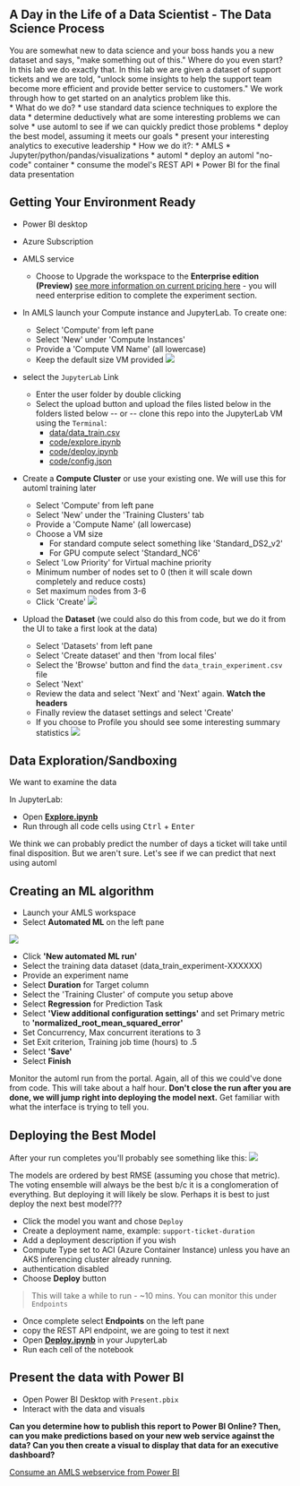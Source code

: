 ## A Day in the Life of a Data Scientist  - The Data Science Process

You are somewhat new to data science and your boss hands you a new dataset and says, "make something out of this."  Where do you even start?  In this lab we do exactly that.  In this lab we are given a dataset of support tickets and we are told, "unlock some insights to help the support team become more efficient and provide better service to customers."  We work through how to get started on an analytics problem like this.  
    * What do we do?
      * use standard data science techniques to explore the data
      * determine deductively what are some interesting problems we can solve
      * use automl to see if we can quickly predict those problems
      * deploy the best model, assuming it meets our goals
      * present your interesting analytics to executive leadership
    * How we do it?:
      * AMLS
      * Jupyter/python/pandas/visualizations
      * automl
      * deploy an automl "no-code" container
      * consume the model's REST API 
      * Power BI for the final data presentation


## Getting Your Environment Ready

* Power BI desktop
* Azure Subscription
* AMLS service
  * Choose to Upgrade the workspace to the **Enterprise edition (Preview)** [see more information on current pricing here](https://azure.microsoft.com/en-us/pricing/details/machine-learning/) - you will need enterprise edition to complete the experiment section.
* In AMLS launch your Compute instance and JupyterLab.  To create one:
    * Select 'Compute' from left pane
    * Select 'New' under 'Compute Instances'
    * Provide a 'Compute VM Name' (all lowercase)
    * Keep the default size VM provided
![](./img/1.png)
* select the `JupyterLab` Link
    * Enter the user folder by double clicking
    * Select the upload button and upload the files listed below in the folders listed below -- or -- clone this repo into the JupyterLab VM using the `Terminal`:
        * [data/data_train.csv](data/data_train.csv)
        * [code/explore.ipynb](code/explore.ipynb)
        * [code/deploy.ipynb](code/deploy.ipynb)
        * [code/config.json](code/config.json)
* Create a **Compute Cluster** or use your existing one.  We will use this for automl training later
    * Select 'Compute' from left pane
    * Select 'New' under the 'Training Clusters' tab
    * Provide a 'Compute Name' (all lowercase)
    * Choose a VM size
        * For standard compute select something like 'Standard_DS2_v2'
        * For GPU compute select 'Standard_NC6'
    * Select 'Low Priority' for Virtual machine priority
    * Minimum number of nodes set to 0 (then it will scale down completely and reduce costs)
    * Set maximum nodes from 3-6
    * Click 'Create'
![](./img/2.png)

* Upload the **Dataset** (we could also do this from code, but we do it from the UI to take a first look at the data)
    * Select 'Datasets' from left pane
    * Select 'Create dataset' and then 'from local files'
    * Select the 'Browse' button and find the `data_train_experiment.csv` file
    * Select 'Next'
    * Review the data and select 'Next' and 'Next' again.  **Watch the headers**
    * Finally review the dataset settings and select 'Create'
    * If you choose to Profile you should see some interesting summary statistics 
![](./img/3.png)

## Data Exploration/Sandboxing

We want to examine the data

In JupyterLab:

* Open [**Explore.ipynb**](code/explore.ipynb)
* Run through all code cells using <kbd>Ctrl</kbd> + <kbd>Enter</kbd>

We think we can probably predict the number of days a ticket will take until final disposition.  But we aren't sure.  Let's see if we can predict that next using automl

## Creating an ML algorithm

* Launch your AMLS workspace
* Select **Automated ML** on the left pane

![](./img/5.png)

* Click **'New automated ML run'**
* Select the training data dataset (data_train_experiment-XXXXXX)
* Provide an experiment name
* Select **Duration** for Target column
* Select the 'Training Cluster' of compute you setup above
* Select **Regression** for Prediction Task
* Select **'View additional configuration settings'** and set Primary metric to **'normalized_root_mean_squared_error'**
* Set Concurrency, Max concurrent iterations to 3
* Set Exit criterion, Training job time (hours) to .5
* Select **'Save'**
* Select **Finish**

Monitor the automl run from the portal.  Again, all of this we could've done from code.  This will take about a half hour.  **Don't close the run after you are done, we will jump right into deploying the model next.**  Get familiar with what the interface is trying to tell you.  

## Deploying the Best Model

After your run completes you'll probably see something like this:
![](./img/6.png)

The models are ordered by best RMSE (assuming you chose that metric).  The voting ensemble will always be the best b/c it is a conglomeration of everything.  But deploying it will likely be slow.  Perhaps it is best to just deploy the next best model???

* Click the model you want and chose `Deploy`
* Create a deployment name, example: `support-ticket-duration`
* Add a deployment description if you wish
* Compute Type set to ACI (Azure Container Instance) unless you have an AKS inferencing cluster already running.  
* authentication disabled
* Choose **Deploy** button

>This will take a while to run - ~10 mins.  You can monitor this under `Endpoints`


* Once complete select **Endpoints** on the left pane
* copy the REST API endpoint, we are going to test it next
* Open [**Deploy.ipynb**](code/deploy.ipynb) in your JupyterLab
* Run each cell of the notebook

## Present the data with Power BI

* Open Power BI Desktop with `Present.pbix`
* Interact with the data and visuals

**Can you determine how to publish this report to Power BI Online?  Then, can you make predictions based on your new web service against the data?  Can you then create a visual to display that data for an executive dashboard?**

[Consume an AMLS webservice from Power BI](https://docs.microsoft.com/en-us/azure/machine-learning/how-to-consume-web-service?tabs=python#consume-the-service-from-power-bi)